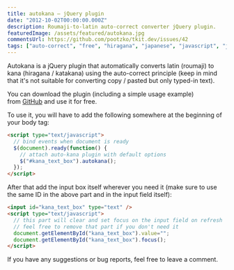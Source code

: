 ```yaml
---
title: autokana – jQuery plugin
date: "2012-10-02T00:00:00.000Z"
description: Roumaji-to-latin auto-correct converter jQuery plugin.
featuredImage: /assets/featured/autokana.jpg
commentsUrl: https://github.com/pootzko/tkit.dev/issues/42
tags: ["auto-correct", "free", "hiragana", "japanese", "javascript", "jquery", "katakana", "open source", "plugin"]
---
```


Autokana is a jQuery plugin that automatically converts latin (roumaji) to kana (hiragana / katakana) using the auto-correct principle (keep in mind that it's not suitable for converting copy / pasted but only typed-in text).

You can download the plugin (including a simple usage example) from [GitHub](https://github.com/pootzko/autokana) and use it for free.

To use it, you will have to add the following somewhere at the beginning of your body tag:

```html
<script type="text/javascript">
  // bind events when document is ready
  $(document).ready(function() {
    // attach auto-kana plugin with default options
    $("#kana_text_box").autokana();
  });
</script>
```

After that add the input box itself wherever you need it (make sure to use the same ID in the above part and in the input field itself):

```html
<input id="kana_text_box" type="text" />
<script type="text/javascript">
  // this part will clear and set focus on the input field on refresh
  // feel free to remove that part if you don't need it
  document.getElementById("kana_text_box").value="";
  document.getElementById("kana_text_box").focus();
</script>
```

If you have any suggestions or bug reports, feel free to leave a comment.